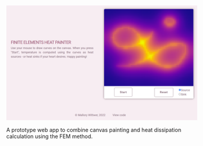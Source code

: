 ![finite-elements-painting](https://github.com/MalloryWittwer/finite-elements-painting/blob/main/assets/screenshot.png?raw=true)

A prototype web app to combine canvas painting and heat dissipation calculation using the FEM method.
